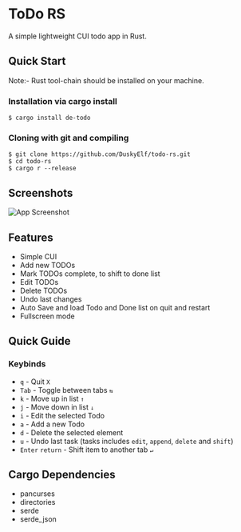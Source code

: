 # ToDo RS
A simple lightweight CUI todo app in Rust.

## Quick Start
Note:- Rust tool-chain should be installed on your machine.
### Installation via cargo install
```shell
$ cargo install de-todo
```
### Cloning with git and compiling
```shell
$ git clone https://github.com/DuskyElf/todo-rs.git
$ cd todo-rs
$ cargo r --release
```

## Screenshots
![App Screenshot](https://user-images.githubusercontent.com/91879372/204074472-1a53fdb7-f8d5-4ea5-9c6b-ce5740c22a51.png)

## Features
- Simple CUI
- Add new TODOs
- Mark TODOs complete, to shift to done list
- Edit TODOs
- Delete TODOs
- Undo last changes
- Auto Save and load Todo and Done list on quit and restart
- Fullscreen mode

## Quick Guide
### Keybinds
- `q` - Quit  `X`
- `Tab` - Toggle between tabs  `⇆`
- `k` - Move up in list `↑` 
- `j` - Move down in list `↓`
- `i` - Edit the selected Todo
- `a` - Add a new Todo
- `d` - Delete the selected element
- `u` - Undo last task (tasks includes `edit`, `append`, `delete` and `shift`)
- `Enter` `return` - Shift item to another tab `↵`

## Cargo Dependencies
- pancurses
- directories
- serde
- serde_json
